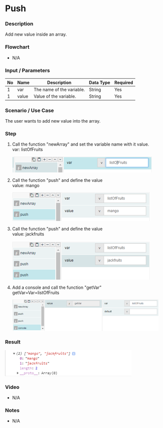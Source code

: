 ﻿# Push

### Description

Add new value inside an array.

### Flowchart

- N/A 

### Input / Parameters

| No | Name | Description | Data Type | Required |
| ------ | ------ | ------ |------ | ------ |
| 1 | var | The name of the variable. | String | Yes |
| 1 | value | Value of the variable. | String | Yes |

### Scenario / Use Case

The user wants to add new value into the array.

### Step

1. Call the function "newArray" and set the        variable name with it value.
   </br>
   var: listOfFruits<br />

    ![](../../../../document/function/Array/push/push-step-1.png?raw=true)
    
2. Call the function "push" and define the         value<br>
   value: mango
    
   ![](../../../../document/function/Array/push/push-step-2.png?raw=true)

3. Call the function "push" and define the         value<br>
   value: jackfruits
    
    ![](../../../../document/function/Array/push/push-step-3.png?raw=true)
   
4. Add a console and call the function             "getVar"<br>
   getVar=Var=listOfFruits
   
    ![](../../../../document/function/Array/push/push-step-4.png?raw=true)
    
    
### Result

![](../../../../document/function/Array/push/push-result-1.png?raw=true)

### Video

- N/A

<!--[![Video](http://i.imgur.com/Ot5DWAW.png)](https://youtu.be/StTqXEQ2l-Y?t=35s)-->

### Notes

- N/A